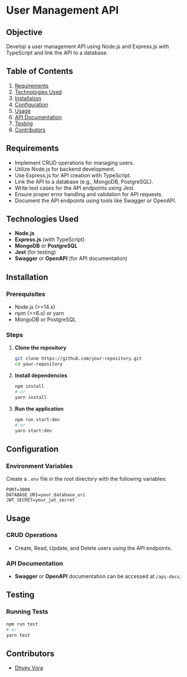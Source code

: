 # User Management API

## Objective

Develop a user management API using Node.js and Express.js with TypeScript and link the API to a database.

## Table of Contents

1. [Requirements](#requirements)
2. [Technologies Used](#technologies-used)
3. [Installation](#installation)
4. [Configuration](#configuration)
5. [Usage](#usage)
6. [API Documentation](#api-documentation)
7. [Testing](#testing)
8. [Contributors](#contributors)

## Requirements

- Implement CRUD operations for managing users.
- Utilize Node.js for backend development.
- Use Express.js for API creation with TypeScript.
- Link the API to a database (e.g., MongoDB, PostgreSQL).
- Write test cases for the API endpoints using Jest.
- Ensure proper error handling and validation for API requests.
- Document the API endpoints using tools like Swagger or OpenAPI.

## Technologies Used

- **Node.js**
- **Express.js** (with TypeScript)
- **MongoDB** or **PostgreSQL**
- **Jest** (for testing)
- **Swagger** or **OpenAPI** (for API documentation)

## Installation

### Prerequisites

- Node.js (>=14.x)
- npm (>=6.x) or yarn
- MongoDB or PostgreSQL

### Steps

1. **Clone the repository**
    ```sh
    git clone https://github.com/your-repository.git
    cd your-repository
    ```

2. **Install dependencies**
    ```sh
    npm install
    # or
    yarn install
    ```

3. **Run the application**
    ```sh
    npm run start:dev
    # or
    yarn start:dev
    ```

## Configuration

### Environment Variables

Create a `.env` file in the root directory with the following variables:

```plaintext
PORT=3000
DATABASE_URI=your_database_uri
JWT_SECRET=your_jwt_secret
```

## Usage

### CRUD Operations

- Create, Read, Update, and Delete users using the API endpoints.

### API Documentation

- **Swagger** or **OpenAPI** documentation can be accessed at `/api-docs`.

## Testing

### Running Tests

```sh
npm run test
# or
yarn test
```

## Contributors

- [Dhyey Vora](https://github.com/DhyeyVora-1706)
